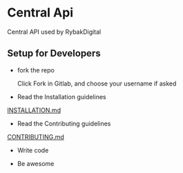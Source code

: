 Central Api
========================

Central API used by RybakDigital

## Setup for Developers
- fork the repo

    Click Fork in Gitlab, and choose your username if asked

- Read the Installation guidelines

[INSTALLATION.md](https://gitlab.com/kurstenandrybak/acl-api/blob/master/INSTALLATION.md)

 - Read the Contributing guidelines

[CONTRIBUTING.md](https://gitlab.com/kurstenandrybak/acl-api/blob/master/CONTRIBUTING.md)

- Write code

- Be awesome

